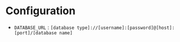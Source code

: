 # Configuration
- `DATABASE_URL` : `[database type]://[username]:[password]@[host]:[port]/[database name]`
